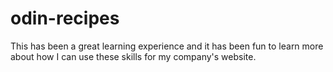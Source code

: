 # odin-recipes 
This has been a great learning experience and it has been fun to learn more about how I can use these
skills for my company's website.